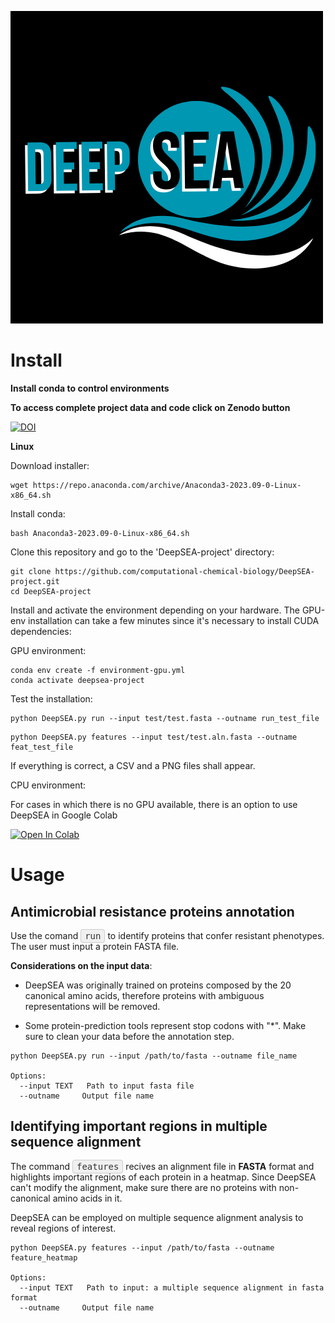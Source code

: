 
![DeepSEA](./images/DeepSEA-logo.png)

# Install
**Install conda to control environments**

**To access complete project data and code click on Zenodo button**

[![DOI](https://zenodo.org/badge/DOI/10.5281/zenodo.13647157.svg)](https://doi.org/10.5281/zenodo.13647157)

**Linux**

Download installer:
```
wget https://repo.anaconda.com/archive/Anaconda3-2023.09-0-Linux-x86_64.sh
```
Install conda:
```
bash Anaconda3-2023.09-0-Linux-x86_64.sh
```
Clone this repository and go to the 'DeepSEA-project' directory:
```
git clone https://github.com/computational-chemical-biology/DeepSEA-project.git
cd DeepSEA-project
```
Install and activate the environment depending on your hardware. The GPU-env installation can take a few minutes since it's necessary to install CUDA dependencies:

GPU environment:
```
conda env create -f environment-gpu.yml 
conda activate deepsea-project
```

Test the installation:
```
python DeepSEA.py run --input test/test.fasta --outname run_test_file
```

```
python DeepSEA.py features --input test/test.aln.fasta --outname feat_test_file
```

If everything is correct, a CSV and a PNG files shall appear.

CPU environment:

For cases in which there is no GPU available, there is an option to use DeepSEA in Google Colab

[![Open In Colab](https://colab.research.google.com/assets/colab-badge.svg)](https://colab.research.google.com/github/tiagocabralborelli/DeepSEA-project/blob/main/DeepSEA.ipynb)

# Usage


## **Antimicrobial resistance proteins annotation**

Use the comand <span style="background-color: #f0f0f0; color: #333; padding: 2px 6px; border-radius: 4px; border: 1px solid #ccc; font-family: monospace;">run</span>  to identify proteins that confer resistant phenotypes. The user must input a protein FASTA file. 

**Considerations on the input data**:

- DeepSEA was originally trained on proteins composed by the 20 canonical amino acids, therefore proteins with ambiguous representations will be removed.

- Some protein-prediction tools represent stop codons with "*". Make sure to clean your data before the annotation step.   


```
python DeepSEA.py run --input /path/to/fasta --outname file_name

Options:
  --input TEXT   Path to input fasta file
  --outname     Output file name
```

## **Identifying important regions in multiple sequence alignment**

The command  <span style="background-color: #f0f0f0; color: #333; padding: 2px 6px; border-radius: 4px; border: 1px solid #ccc; font-family: monospace;">features</span> recives an alignment file in **FASTA** format and highlights important regions of each protein in a heatmap. Since DeepSEA can't modify the alignment, make sure there are no proteins with non-canonical amino acids in it.    

DeepSEA can be employed on multiple sequence alignment analysis to reveal regions of interest. 
```
python DeepSEA.py features --input /path/to/fasta --outname feature_heatmap

Options:
  --input TEXT   Path to input: a multiple sequence alignment in fasta format
  --outname     Output file name
```


